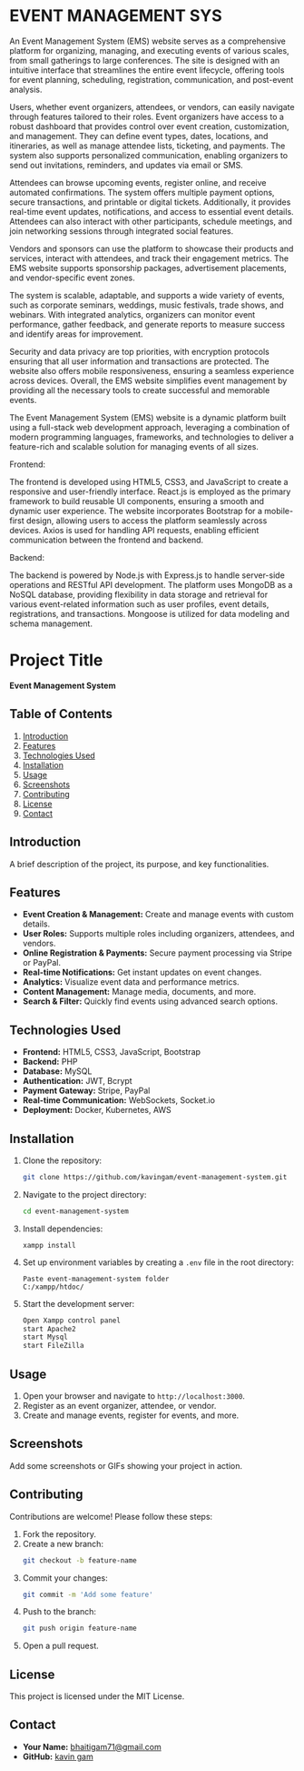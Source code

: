 # EVENT MANAGEMENT SYS
<p>
An Event Management System (EMS) website serves as a comprehensive platform for organizing, managing, and executing events of various scales, from small gatherings to large conferences. The site is designed with an intuitive interface that streamlines the entire event lifecycle, offering tools for event planning, scheduling, registration, communication, and post-event analysis.
</p>

<p>
Users, whether event organizers, attendees, or vendors, can easily navigate through features tailored to their roles. Event organizers have access to a robust dashboard that provides control over event creation, customization, and management. They can define event types, dates, locations, and itineraries, as well as manage attendee lists, ticketing, and payments. The system also supports personalized communication, enabling organizers to send out invitations, reminders, and updates via email or SMS.
</p>

<p>
Attendees can browse upcoming events, register online, and receive automated confirmations. The system offers multiple payment options, secure transactions, and printable or digital tickets. Additionally, it provides real-time event updates, notifications, and access to essential event details. Attendees can also interact with other participants, schedule meetings, and join networking sessions through integrated social features.
</p>

<p>
Vendors and sponsors can use the platform to showcase their products and services, interact with attendees, and track their engagement metrics. The EMS website supports sponsorship packages, advertisement placements, and vendor-specific event zones.
</p>

<p>
The system is scalable, adaptable, and supports a wide variety of events, such as corporate seminars, weddings, music festivals, trade shows, and webinars. With integrated analytics, organizers can monitor event performance, gather feedback, and generate reports to measure success and identify areas for improvement.
</p>
<p>
Security and data privacy are top priorities, with encryption protocols ensuring that all user information and transactions are protected. The website also offers mobile responsiveness, ensuring a seamless experience across devices. Overall, the EMS website simplifies event management by providing all the necessary tools to create successful and memorable events.
</p>

<p>
The Event Management System (EMS) website is a dynamic platform built using a full-stack web development approach, leveraging a combination of modern programming languages, frameworks, and technologies to deliver a feature-rich and scalable solution for managing events of all sizes.
</p>

Frontend:
<p>
The frontend is developed using HTML5, CSS3, and JavaScript to create a responsive and user-friendly interface. React.js is employed as the primary framework to build reusable UI components, ensuring a smooth and dynamic user experience. The website incorporates Bootstrap for a mobile-first design, allowing users to access the platform seamlessly across devices. Axios is used for handling API requests, enabling efficient communication between the frontend and backend.
</p>

Backend:
<p>
The backend is powered by Node.js with Express.js to handle server-side operations and RESTful API development. The platform uses MongoDB as a NoSQL database, providing flexibility in data storage and retrieval for various event-related information such as user profiles, event details, registrations, and transactions. Mongoose is utilized for data modeling and schema management.
</p>



# Project Title
**Event Management System**

## Table of Contents
1. [Introduction](#introduction)
2. [Features](#features)
3. [Technologies Used](#technologies-used)
4. [Installation](#installation)
5. [Usage](#usage)
6. [Screenshots](#screenshots)
7. [Contributing](#contributing)
8. [License](#license)
9. [Contact](#contact)

## Introduction
A brief description of the project, its purpose, and key functionalities.

## Features
- **Event Creation & Management:** Create and manage events with custom details.
- **User Roles:** Supports multiple roles including organizers, attendees, and vendors.
- **Online Registration & Payments:** Secure payment processing via Stripe or PayPal.
- **Real-time Notifications:** Get instant updates on event changes.
- **Analytics:** Visualize event data and performance metrics.
- **Content Management:** Manage media, documents, and more.
- **Search & Filter:** Quickly find events using advanced search options.

## Technologies Used
- **Frontend:** HTML5, CSS3, JavaScript, Bootstrap
- **Backend:** PHP
- **Database:** MySQL
- **Authentication:** JWT, Bcrypt
- **Payment Gateway:** Stripe, PayPal
- **Real-time Communication:** WebSockets, Socket.io
- **Deployment:** Docker, Kubernetes, AWS

## Installation
1. Clone the repository:
    ```bash
    git clone https://github.com/kavingam/event-management-system.git
    ```
2. Navigate to the project directory:
    ```bash
    cd event-management-system
    ```
3. Install dependencies:
    ```software
    xampp install
    ```
4. Set up environment variables by creating a `.env` file in the root directory:
    ```
   Paste event-management-system folder
    C:/xampp/htdoc/
    ```
5. Start the development server:
    ```bash
    Open Xampp control panel
    start Apache2
    start Mysql
    start FileZilla
    ```

## Usage
1. Open your browser and navigate to `http://localhost:3000`.
2. Register as an event organizer, attendee, or vendor.
3. Create and manage events, register for events, and more.

## Screenshots
Add some screenshots or GIFs showing your project in action.

## Contributing
Contributions are welcome! Please follow these steps:
1. Fork the repository.
2. Create a new branch:
    ```bash
    git checkout -b feature-name
    ```
3. Commit your changes:
    ```bash
    git commit -m 'Add some feature'
    ```
4. Push to the branch:
    ```bash
    git push origin feature-name
    ```
5. Open a pull request.

## License
This project is licensed under the MIT License.

## Contact
- **Your Name:** [bhaitigam71@gmail.com](mailto:your-email@example.com)
- **GitHub:** [kavin gam](https://github.com/yourusername)
